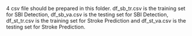 4 csv file should be prepared in this folder. df_sb_tr.csv is the training set for SBI Detection, df_sb_va.csv is the testing set for SBI Detection, df_st_tr.csv is the training set for Stroke Prediction and df_st_va.csv is the testing set for Stroke Prediction.

